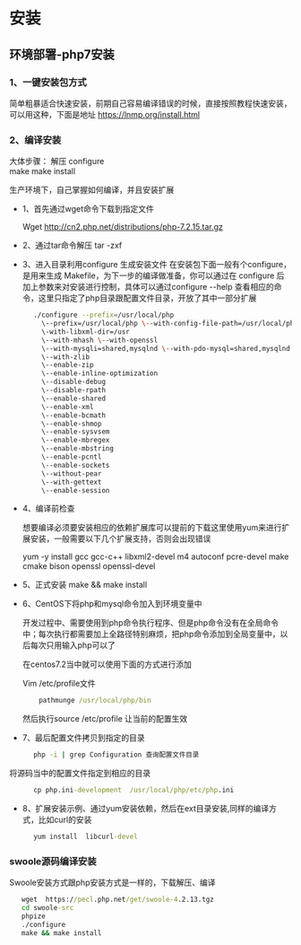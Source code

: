 # 安装

## 环境部署-php7安装

### 1、一键安装包方式

简单粗暴适合快速安装，前期自己容易编译错误的时候，直接按照教程快速安装，可以用这种，下面是地址
https://lnmp.org/install.html 

### 2、编译安装

大体步骤：
   解压
   configure  
   make
   make install
  
生产环境下，自己掌握如何编译，并且安装扩展

- 1、首先通过wget命令下载到指定文件

    Wget  http://cn2.php.net/distributions/php-7.2.15.tar.gz

- 2、通过tar命令解压
      tar -zxf    

- 3、进入目录利用configure 生成安装文件
在安装包下面一般有个configure， 是用来生成 Makefile，为下一步的编译做准备，你可以通过在 configure 后加上参数来对安装进行控制，具体可以通过configure  --help 查看相应的命令，这里只指定了php目录跟配置文件目录，开放了其中一部分扩展

```bash  
      ./configure --prefix=/usr/local/php 
        \--prefix=/usr/local/php \--with-config-file-path=/usr/local/php/etc
        \-with-libxml-dir=/usr   
        \--with-mhash \--with-openssl 
        \--with-mysqli=shared,mysqlnd \--with-pdo-mysql=shared,mysqlnd 
        \--with-zlib 
        \--enable-zip 
        \--enable-inline-optimization 
        \--disable-debug 
        \--disable-rpath 
        \--enable-shared 
        \--enable-xml 
        \--enable-bcmath 
        \--enable-shmop 
        \--enable-sysvsem 
        \--enable-mbregex
        \--enable-mbstring 
        \--enable-pcntl 
        \--enable-sockets 
        \--without-pear 
        \--with-gettext 
        \--enable-session 
```   
  
    
- 4、编译前检查
    
    想要编译必须要安装相应的依赖扩展库可以提前的下载这里使用yum来进行扩展安装，一般需要以下几个扩展支持，否则会出现错误

    yum -y  install  gcc  gcc-c++ libxml2-devel m4 autoconf pcre-devel make cmake bison openssl openssl-devel

- 5、正式安装 make && make install 
    
- 6、CentOS下将php和mysql命令加入到环境变量中

    开发过程中、需要使用到php命令执行程序、但是php命令没有在全局命令中；每次执行都需要加上全路径特别麻烦，把php命令添加到全局变量中，以后每次只用输入php可以了

    在centos7.2当中就可以使用下面的方式进行添加
    
    Vim /etc/profile文件
    
    ```cmd
        pathmunge /usr/local/php/bin
    ```    

    然后执行source /etc/profile 让当前的配置生效

- 7、最后配置文件拷贝到指定的目录

```cmd
      php -i | grep Configuration 查询配置文件目录
```

  将源码当中的配置文件指定到相应的目录
```cmd
      cp php.ini-development  /usr/local/php/etc/php.ini
```


- 8、扩展安装示例、通过yum安装依赖，然后在ext目录安装,同样的编译方式，比如curl的安装
```cmd
      yum install  libcurl-devel  
```

### swoole源码编译安装

Swoole安装方式跟php安装方式是一样的，下载解压、编译
```cmd
   wget  https://pecl.php.net/get/swoole-4.2.13.tgz
   cd swoole-src
   phpize
   ./configure
   make && make install
```



